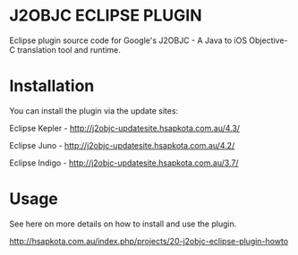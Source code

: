 J2OBJC ECLIPSE PLUGIN
=====================

Eclipse plugin source code for Google's J2OBJC - A Java to iOS Objective-C translation tool and runtime.

Installation
=====================
You can install the plugin via the update sites:

Eclipse Kepler - http://j2objc-updatesite.hsapkota.com.au/4.3/

Eclipse Juno - http://j2objc-updatesite.hsapkota.com.au/4.2/

Eclipse Indigo - http://j2objc-updatesite.hsapkota.com.au/3.7/

Usage
=====================
See here on more details on how to install and use the plugin.

http://hsapkota.com.au/index.php/projects/20-j2objc-eclipse-plugin-howto
